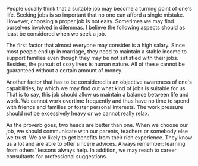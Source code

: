 People usually think that a suitable job may become a turning point of one's life. Seeking jobs is so important that no one can afford a single mistake. However, choosing a proper job is not easy. Sometimes we may find ourselves involved in dilemmas. I believe the following aspects should as least be considered when we seek a job.

The first factor that almost everyone may consider is a high salary. Since most people end up in marriage, they need to maintain a stable income to support families even though they may be not satisfied with their jobs. Besides, the pursuit of cozy lives is human nature. All of these cannot be guaranteed without a certain amount of money.

Another factor that has to be considered is an objective awareness of one's capabilities, by which we may find out what kind of jobs is suitable for us. That is to say, this job should allow us maintain a balance between life and work. We cannot work overtime frequently and thus have no time to spend with friends and families or foster personal interests. The work pressure should not be excessively heavy or we cannot really relax. 

As the proverb goes, two heads are better than one. When we choose our job, we should communicate with our parents, teachers or somebody else we trust. We are likely to get benefits from their rich experience. They know us a lot and are able to offer sincere advices. Always remember: learning from others' lessons always help. In addition, we may reach to career consultants for professional suggestions.
